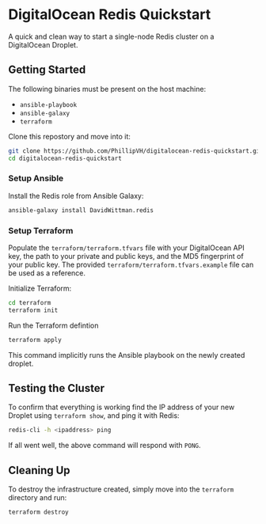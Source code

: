 # DigitalOcean Redis Quickstart
A quick and clean way to start a single-node Redis cluster on a DigitalOcean Droplet.

## Getting Started
The following binaries must be present on the host machine:
* `ansible-playbook`
* `ansible-galaxy`
* `terraform`

Clone this repostory and move into it:
```bash
git clone https://github.com/PhillipVH/digitalocean-redis-quickstart.git
cd digitalocean-redis-quickstart
```
### Setup Ansible
Install the Redis role from Ansible Galaxy:
```bash
ansible-galaxy install DavidWittman.redis
```

### Setup Terraform
Populate the `terraform/terraform.tfvars` file with your DigitalOcean API key, the path to your private and public keys, and the MD5 fingerprint of your public key. The provided `terraform/terraform.tfvars.example` file can be used as a reference.

Initialize Terraform:
```bash
cd terraform
terraform init
```

Run the Terraform defintion
```bash
terraform apply
```
This command implicitly runs the Ansible playbook on the newly created droplet.

## Testing the Cluster
To confirm that everything is working find the IP address of your new Droplet using `terraform show`, and ping it with Redis:
```bash
redis-cli -h <ipaddress> ping
```
If all went well, the above command will respond with `PONG`.

## Cleaning Up
To destroy the infrastructure created, simply move into the `terraform` directory and run:
```
terraform destroy
```
